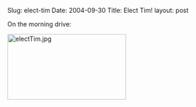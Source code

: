 Slug: elect-tim
Date: 2004-09-30
Title: Elect Tim!
layout: post

On the morning drive:

<a href="http://www.tbray.org/ongoing/" title="Elect Tim!"><img alt="electTim.jpg" border="0" class="at-xid-6a010534988cd3970b0120a5b366ba970c" height="147" src="https://steveivy.typepad.com/.a/6a010534988cd3970b0120a5b366ba970c-pi" width="267" /></a>

